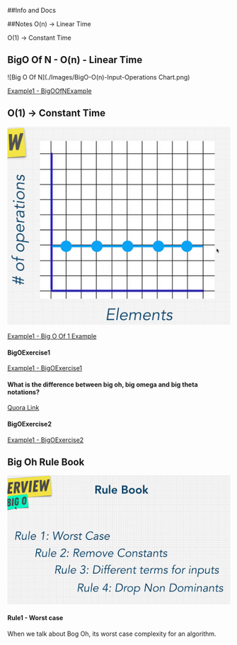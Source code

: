 ##Info and Docs

##Notes
O(n) -> Linear Time

O(1) -> Constant Time

## BigO Of N - O(n) - Linear Time
![Big O Of N](./Images/BigO-O(n)-Input-Operations Chart.png)

[Example1 - BigOOfNExample](./src/main/java/com/kscm/BigOOfNExample.java)

## O(1) -> Constant Time
![Big O Of 1 - Constamt Time](./Images/BigO-O(1)-Constant-Time-Input-Operations%20Chart.png)

[Example1 - Big O Of 1 Example](./src/main/java/com/kscm/BigOOf1Example.java)

#### BigOExercise1
[Example1 - BigOExercise1 ](./src/main/java/com/kscm/BigOExercise1.java)

#### What is the difference between big oh, big omega and big theta notations?
[Quora Link](https://www.quora.com/What-is-the-difference-between-big-oh-big-omega-and-big-theta-notations)

#### BigOExercise2
[Example1 - BigOExercise2 ](./src/main/java/com/kscm/BigOExercise2.java)

## Big Oh Rule Book
![Big Oh Rule Book](./Images/Big%20Oh%20Rule%20Book.png)

#### Rule1 - Worst case
When we talk about Bog Oh, its worst case complexity for an algorithm. 



